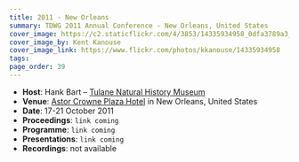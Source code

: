 ```yaml
---
title: 2011 - New Orleans
summary: TDWG 2011 Annual Conference - New Orleans, United States
cover_image: https://c2.staticflickr.com/4/3853/14335934958_0dfa3789a3_b.jpg
cover_image_by: Kent Kanouse
cover_image_link: https://www.flickr.com/photos/kkanouse/14335934958
tags: 
page_order: 39
---
```


* **Host**: Hank Bart – [Tulane Natural History Museum](http://www.tubri.org/)
* **Venue**: [Astor Crowne Plaza Hotel](http://www.astorneworleans.com/) in New Orleans, United States
* **Date**: 17-21 October 2011
* **Proceedings**: `link coming`
* **Programme**: `link coming`
* **Presentations**: `link coming`
* **Recordings**: not available
